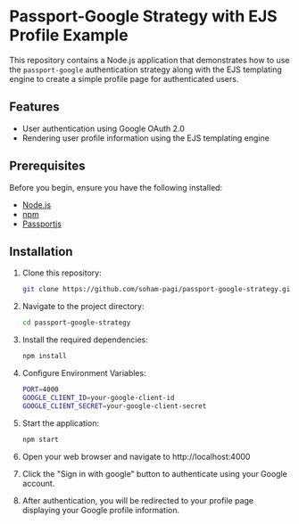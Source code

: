 # Passport-Google Strategy with EJS Profile Example

This repository contains a Node.js application that demonstrates how to use the `passport-google` authentication strategy along with the EJS templating engine to create a simple profile page for authenticated users.

## Features

- User authentication using Google OAuth 2.0
- Rendering user profile information using the EJS templating engine

## Prerequisites

Before you begin, ensure you have the following installed:

- [Node.js](https://nodejs.org/)
- [npm](https://www.npmjs.com/)
- [Passportjs](https://www.passportjs.org/packages/passport-google-oauth2/)

## Installation

1. Clone this repository:

   ```sh
   git clone https://github.com/soham-pagi/passport-google-strategy.git
   ```

2. Navigate to the project directory:
   ```sh
   cd passport-google-strategy
   ```
3. Install the required dependencies:
   ```sh
   npm install
   ```
4. Configure Environment Variables:
   ```sh
   PORT=4000
   GOOGLE_CLIENT_ID=your-google-client-id
   GOOGLE_CLIENT_SECRET=your-google-client-secret
   ```
5. Start the application:
   ```sh
   npm start
   ```
6. Open your web browser and navigate to http://localhost:4000
7. Click the "Sign in with google" button to authenticate using your Google account.
8. After authentication, you will be redirected to your profile page displaying your Google profile information.
